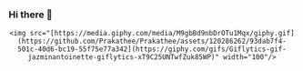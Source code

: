 ### Hi there 👋

<div id="header" align="center">

    <img src="[https://media.giphy.com/media/M9gbBd9nbDrOTu1Mqx/giphy.gif](https://github.com/Prakathee/Prakathee/assets/120286262/93dab7f4-501c-40d6-bc19-55f75e77a342](https://giphy.com/gifs/Giflytics-gif-jazminantoinette-giflytics-xT9C25UNTwfZuk85WP)" width="100"/>

</div>

<!--
**Prakathee/Prakathee** is a ✨ _special_ ✨ repository because its `README.md` (this file) appears on your GitHub profile.

Here are some ideas to get you started:

- 🔭 I’m currently working on ...
- 🌱 I’m currently learning ...
- 👯 I’m looking to collaborate on ...
- 🤔 I’m looking for help with ...
- 💬 Ask me about ...
- 📫 How to reach me: ...
- 😄 Pronouns: ...
- ⚡ Fun fact: ...
-->
